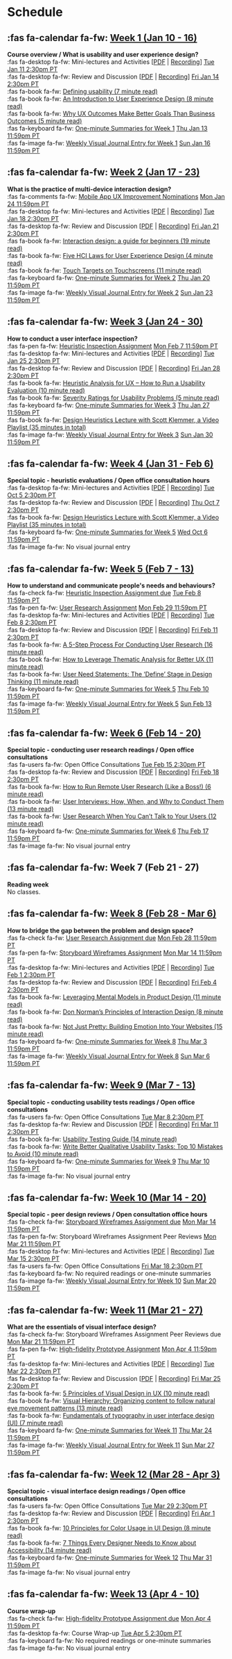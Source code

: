 # Schedule

## :fas fa-calendar fa-fw: [Week 1 (Jan 10 - 16)](https://canvas.sfu.ca/courses/67116/modules/items/2294802)
**Course overview / What is usability and user experience design?**  
:fas fa-desktop fa-fw: Mini-lectures and Activities [[PDF](https://canvas.sfu.ca/courses/67116/files/folder/Downloads/Slides%20PDFs/Mini-Lectures%20and%20Activities/Week-01) | [Recording](https://canvas.sfu.ca/courses/67116/external_tools/3544)] <span class='badge'> [Tue Jan 11 2:30pm PT](https://www.timeanddate.com/worldclock/fixedtime.html?msg=CMPT-363+Mini-lectures+and+Activities&iso=20220111T1430&p1=256&ah=1&am=50)</span>  
:fas fa-desktop fa-fw: Review and Discussion [[PDF](https://canvas.sfu.ca/courses/67116/files/folder/Downloads/Slides%20PDFs/Review%20and%20Discussion/Week-01) | [Recording](https://canvas.sfu.ca/courses/67116/external_tools/3544)] <span class='badge'> [Fri Jan 14 2:30pm PT](https://www.timeanddate.com/worldclock/fixedtime.html?msg=CMPT-363+Review+and+Discussion&iso=20220114T1430&p1=256&am=50)</span>  
:fas fa-book fa-fw: [Defining usability (7 minute read)](https://blog.prototypr.io/defining-usability-e7bf42e8abd0)  
:fas fa-book fa-fw: [An Introduction to User Experience Design (8 minute read)](https://marvelapp.com/blog/introduction-user-experience-design/)  
:fas fa-book fa-fw: [Why UX Outcomes Make Better Goals Than Business Outcomes (5 minute read)](https://articles.uie.com/why-ux-outcomes-make-better-goals-than-business-outcomes)  
:fas fa-keyboard fa-fw: [One-minute Summaries for Week 1](https://canvas.sfu.ca/courses/67116/discussion_topics) <span class='badge'> [Thu Jan 13 11:59pm PT](https://www.timeanddate.com/worldclock/fixedtime.html?msg=One-minute+Summaries+for+Week+1+Due+Date&iso=20220113T235900&p1=256)</span>   
:fas fa-image fa-fw: [Weekly Visual Journal Entry for Week 1](https://canvas.sfu.ca/courses/67116/assignments) <span class='badge'> [Sun Jan 16 11:59pm PT](https://www.timeanddate.com/worldclock/fixedtime.html?msg=CMPT-363+Week+1+Visual+Journal+Entry+Due+Date&iso=20220116T235900)</span>  

## :fas fa-calendar fa-fw: [Week 2 (Jan 17 - 23)](https://canvas.sfu.ca/courses/67116/modules/items/2294803)
**What is the practice of multi-device interaction design?**  
:fas fa-comments fa-fw: [Mobile App UX Improvement Nominations](https://canvas.sfu.ca/courses/67116/discussion_topics/1316138) <span class='badge'> [Mon Jan 24 11:59pm PT](https://www.timeanddate.com/worldclock/fixedtime.html?msg=CMPT-363+Group+Project+Proposal+Due+Date&iso=20220124T235900)</span>  
:fas fa-desktop fa-fw: Mini-lectures and Activities [[PDF](https://canvas.sfu.ca/courses/67116/files/folder/Downloads/Slides%20PDFs/Mini-Lectures%20and%20Activities/Week-02) | [Recording](https://canvas.sfu.ca/courses/67116/external_tools/3544)] <span class='badge'> [Tue Jan 18 2:30pm PT](https://www.timeanddate.com/worldclock/fixedtime.html?msg=CMPT-363+Mini-lectures+and+Activities&iso=20220118T1430&p1=256&ah=1&am=50)</span>  
:fas fa-desktop fa-fw: Review and Discussion [[PDF](https://canvas.sfu.ca/courses/67116/files/folder/Downloads/Slides%20PDFs/Review%20and%20Discussion/Week-02) | [Recording](https://canvas.sfu.ca/courses/67116/external_tools/3544)] <span class='badge'> [Fri Jan 21 2:30pm PT](https://www.timeanddate.com/worldclock/fixedtime.html?msg=CMPT-363+Review+and+Discussion&iso=20220121T1430&p1=256&am=50)</span>  
:fas fa-book fa-fw: [Interaction design: a guide for beginners (19 minute read)](https://uxplanet.org/interaction-design-a-guide-for-beginners-32ff2364b53f)  
:fas fa-book fa-fw: [Five HCI Laws for User Experience Design (4 minute read)](https://measuringu.com/hci-laws/)  
:fas fa-book fa-fw: [Touch Targets on Touchscreens (11 minute read)](https://www.nngroup.com/articles/touch-target-size/)   
:fas fa-keyboard fa-fw: [One-minute Summaries for Week 2](https://canvas.sfu.ca/courses/67116/discussion_topics) <span class='badge'> [Thu Jan 20 11:59pm PT](https://www.timeanddate.com/worldclock/fixedtime.html?msg=One-minute+Summaries+for+Week+2+Due+Date&iso=20220120T235900&p1=256)</span>   
:fas fa-image fa-fw: [Weekly Visual Journal Entry for Week 2](https://canvas.sfu.ca/courses/67116/assignments) <span class='badge'> [Sun Jan 23 11:59pm PT](https://www.timeanddate.com/worldclock/fixedtime.html?msg=CMPT-363+Week+2+Visual+Journal+Entry+Due+Date&iso=20220123T235900)</span>  

## :fas fa-calendar fa-fw: [Week 3 (Jan 24 - 30)](https://canvas.sfu.ca/courses/67116/modules/items/2294804)
**How to conduct a user interface inspection?**  
:fas fa-pen fa-fw: [Heuristic Inspection Assignment](https://canvas.sfu.ca/courses/67116/assignments/662758) <span class='badge'> [Mon Feb 7 11:59pm PT](https://www.timeanddate.com/worldclock/fixedtime.html?msg=CMPT-363+Heuristic+Inspection+Due+Date&iso=20220207T2359&p1=256)</span>  
:fas fa-desktop fa-fw: Mini-lectures and Activities [[PDF](https://canvas.sfu.ca/courses/67116/files/folder/Downloads/Slides%20PDFs/Mini-Lectures%20and%20Activities/Week-03) | [Recording](https://canvas.sfu.ca/courses/67116/external_tools/3544)] <span class='badge'> [Tue Jan 25 2:30pm PT](https://www.timeanddate.com/worldclock/fixedtime.html?msg=CMPT-363+Mini-lectures+and+Activities&iso=20220125T1430&p1=256&ah=1&am=50)</span>   
:fas fa-desktop fa-fw: Review and Discussion [[PDF](https://canvas.sfu.ca/courses/67116/files/folder/Downloads/Slides%20PDFs/Review%20and%20Discussion/Week-03) | [Recording](https://canvas.sfu.ca/courses/67116/external_tools/3544)] <span class='badge'> [Fri Jan 28 2:30pm PT](https://www.timeanddate.com/worldclock/fixedtime.html?msg=CMPT-363+Review+and+Discussion&iso=20220128T1430&p1=256&am=50)</span>  
:fas fa-book fa-fw: [Heuristic Analysis for UX – How to Run a Usability Evaluation (10 minute read)](https://www.toptal.com/designers/usability/usability-analysis-how-to-run-a-heuristic-evaluation)  
:fas fa-book fa-fw: [Severity Ratings for Usability Problems (5 minute read)](https://www.nngroup.com/articles/how-to-rate-the-severity-of-usability-problems/)   
:fas fa-keyboard fa-fw: [One-minute Summaries for Week 3](https://canvas.sfu.ca/courses/67116/discussion_topics) <span class='badge'> [Thu Jan 27 11:59pm PT](https://www.timeanddate.com/worldclock/fixedtime.html?msg=One-minute+Summaries+for+Week+3+Due+Date&iso=20220127T235900&p1=256)</span>  
:fas fa-book fa-fw: [Design Heuristics Lecture with Scott Klemmer, a Video Playlist (35 minutes in total)](https://www.youtube.com/playlist?list=PLVtu1bDQijari7LfHOoSTdcpbWIkwZWIA)  
:fas fa-image fa-fw: [Weekly Visual Journal Entry for Week 3](https://canvas.sfu.ca/courses/67116/assignments) <span class='badge'> [Sun Jan 30 11:59pm PT](https://www.timeanddate.com/worldclock/fixedtime.html?msg=CMPT-363+Week+3+Visual+Journal+Entry+Due+Date&iso=20220130T235900)</span>   

## :fas fa-calendar fa-fw: [Week 4 (Jan 31 - Feb 6)](https://canvas.sfu.ca/courses/67116/modules/items/2294805)
**Special topic - heuristic evaluations / Open office consultation hours**  
:fas fa-desktop fa-fw: Mini-lectures and Activities [[PDF](https://canvas.sfu.ca/courses/64326/files/folder/Downloads/Slides%20PDFs/Mini-Lectures%20and%20Activities/Week-05) | [Recording](https://canvas.sfu.ca/courses/64326/external_tools/3544)] <span class='badge'> [Tue Oct 5 2:30pm PT](https://www.timeanddate.com/worldclock/fixedtime.html?msg=CMPT-363+Mini-lectures+and+Activities&iso=20211005T1430&p1=256&ah=1&am=50)</span>  
:fas fa-desktop fa-fw: Review and Discussion [[PDF](https://canvas.sfu.ca/courses/64326/files/folder/Downloads/Slides%20PDFs/Review%20and%20Discussion/Week-05) | [Recording](https://canvas.sfu.ca/courses/64326/external_tools/3544)] <span class='badge'> [Thu Oct 7 2:30pm PT](https://www.timeanddate.com/worldclock/fixedtime.html?msg=CMPT-363+Review+and+Discussion&iso=20211007T1430&p1=256&am=50)</span>   
:fas fa-book fa-fw: [Design Heuristics Lecture with Scott Klemmer, a Video Playlist (35 minutes in total)](https://www.youtube.com/playlist?list=PLVtu1bDQijari7LfHOoSTdcpbWIkwZWIA)  
:fas fa-keyboard fa-fw: [One-minute Summaries for Week 5](https://canvas.sfu.ca/courses/64326/discussion_topics) <span class='badge'> [Wed Oct 6 11:59pm PT](https://www.timeanddate.com/worldclock/fixedtime.html?msg=One-minute+Summaries+for+Week+5+Due+Date&iso=20211006T235900&p1=256)</span>  
:fas fa-image fa-fw: No visual journal entry  

## :fas fa-calendar fa-fw: [Week 5 (Feb 7 - 13)](https://canvas.sfu.ca/courses/67116/modules/items/2294806)
**How to understand and communicate people's needs and behaviours?**  
:fas fa-check fa-fw: [Heuristic Inspection Assignment due](https://canvas.sfu.ca/courses/67116/assignments/662758) <span class='badge'> [Tue Feb 8 11:59pm PT](https://www.timeanddate.com/worldclock/fixedtime.html?msg=CMPT-363+Heuristic+Inspection+Due+Date&iso=20220208T2359&p1=256)</span>  
:fas fa-pen fa-fw: [User Research Assignment](https://canvas.sfu.ca/courses/67116/assignments/662762) <span class='badge'> [Mon Feb 29 11:59pm PT](https://www.timeanddate.com/worldclock/fixedtime.html?msg=CMPT-363+Group+User+Research+Assignment+Due+Date&iso=20220229T2359&p1=256)</span>  
:fas fa-desktop fa-fw: Mini-lectures and Activities [[PDF](https://canvas.sfu.ca/courses/67116/files/folder/Downloads/Slides%20PDFs/Mini-Lectures%20and%20Activities/Week-05) | [Recording](https://canvas.sfu.ca/courses/67116/external_tools/3544)] <span class='badge'> [Tue Feb 8 2:30pm PT](https://www.timeanddate.com/worldclock/fixedtime.html?msg=CMPT-363+Mini-lectures+and+Activities&iso=20220208T1430&p1=256&ah=1&am=50)</span>  
:fas fa-desktop fa-fw: Review and Discussion [[PDF](https://canvas.sfu.ca/courses/67116/files/folder/Downloads/Slides%20PDFs/Review%20and%20Discussion/Week-05) | [Recording](https://canvas.sfu.ca/courses/67116/external_tools/3544)] <span class='badge'> [Fri Feb 11 2:30pm PT](https://www.timeanddate.com/worldclock/fixedtime.html?msg=CMPT-363+Review+and+Discussion&iso=20220211T1430&p1=256&am=50)</span>  
:fas fa-book fa-fw: [A 5-Step Process For Conducting User Research (16 minute read)](https://www.smashingmagazine.com/2013/09/5-step-process-conducting-user-research/)  
:fas fa-book fa-fw: [How to Leverage Thematic Analysis for Better UX (11 minute read)](https://www.toptal.com/designers/ux-research/thematic-analysis-for-ux)  
:fas fa-book fa-fw: [User Need Statements: The ‘Define’ Stage in Design Thinking (11 minute read)](https://www.nngroup.com/articles/user-need-statements/)  
:fas fa-keyboard fa-fw: [One-minute Summaries for Week 5](https://canvas.sfu.ca/courses/67116/discussion_topics) <span class='badge'> [Thu Feb 10 11:59pm PT](https://www.timeanddate.com/worldclock/fixedtime.html?msg=One-minute+Summaries+for+Week+5+Due+Date&iso=20220210T235900&p1=256)</span>  
:fas fa-image fa-fw: [Weekly Visual Journal Entry for Week 5](https://canvas.sfu.ca/courses/67116/assignments) <span class='badge'> [Sun Feb 13 11:59pm PT](https://www.timeanddate.com/worldclock/fixedtime.html?msg=CMPT-363+Week+5+Visual+Journal+Entry+Due+Date&iso=20220213T235900)</span>  

## :fas fa-calendar fa-fw: [Week 6 (Feb 14 - 20)](https://canvas.sfu.ca/courses/67116/modules/items/2294807)
**Special topic - conducting user research readings / Open office consultations**  
:fas fa-users fa-fw: Open Office Consultations <span class='badge'> [Tue Feb 15 2:30pm PT](https://www.timeanddate.com/worldclock/fixedtime.html?msg=CMPT-363+Open+Office+Consultations&iso=20220215T1430&p1=256&am=50)</span>  
:fas fa-desktop fa-fw: Review and Discussion [[PDF](https://canvas.sfu.ca/courses/67116/files/folder/Downloads/Slides%20PDFs/Review%20and%20Discussion/Week-06) | [Recording](https://canvas.sfu.ca/courses/67116/external_tools/3544)] <span class='badge'> [Fri Feb 18 2:30pm PT](https://www.timeanddate.com/worldclock/fixedtime.html?msg=CMPT-363+Review+and+Discussion&iso=20220218T1430&p1=256&am=50)</span>  
:fas fa-book fa-fw: [How to Run Remote User Research (Like a Boss!) (6 minute read)](https://medium.com/mixed-methods/how-to-run-remote-user-research-like-a-boss-b3729954f03)  
:fas fa-book fa-fw: [User Interviews: How, When, and Why to Conduct Them (13 minute read)](https://www.nngroup.com/articles/user-interviews/)  
:fas fa-book fa-fw: [User Research When You Can’t Talk to Your Users (12 minute read)](https://alistapart.com/article/user-research-when-you-cant-talk-to-your-users/)  
:fas fa-keyboard fa-fw: [One-minute Summaries for Week 6](https://canvas.sfu.ca/courses/67116/discussion_topics) <span class='badge'> [Thu Feb 17 11:59pm PT](https://www.timeanddate.com/worldclock/fixedtime.html?msg=One-minute+Summaries+for+Week+6+Due+Date&iso=20220217T235900&p1=256)</span>  
:fas fa-image fa-fw: No visual journal entry  

## :fas fa-calendar fa-fw: Week 7 (Feb 21 - 27)
**Reading week**   
No classes.

## :fas fa-calendar fa-fw: [Week 8 (Feb 28 - Mar 6)](https://canvas.sfu.ca/courses/67116/modules/items/2294808)
**How to bridge the gap between the problem and design space?**        
:fas fa-check fa-fw: [User Research Assignment due](https://canvas.sfu.ca/courses/67116/assignments/662762) <span class='badge'> [Mon Feb 28 11:59pm PT](https://www.timeanddate.com/worldclock/fixedtime.html?msg=CMPT-363+Group+User+Research+Assignment+Due+Date&iso=20220228T2359&p1=256)</span>  
:fas fa-pen fa-fw: [Storyboard Wireframes Assignment](https://canvas.sfu.ca/courses/67116/assignments/662760) <span class='badge'> [Mon Mar 14 11:59pm PT](https://www.timeanddate.com/worldclock/fixedtime.html?msg=CMPT-363+Group+Storyboard+Wireframes+Assignment+Due+Date&iso=20220314T2359&p1=256)</span>  
:fas fa-desktop fa-fw: Mini-lectures and Activities [[PDF](https://canvas.sfu.ca/courses/67116/files/folder/Downloads/Slides%20PDFs/Mini-Lectures%20and%20Activities/Week-04) | [Recording](https://canvas.sfu.ca/courses/67116/external_tools/3544)] <span class='badge'> [Tue Feb 1 2:30pm PT](https://www.timeanddate.com/worldclock/fixedtime.html?msg=CMPT-363+Mini-lectures+and+Activities&iso=20220201T1430&p1=256&ah=1&am=50)</span>  
:fas fa-desktop fa-fw: Review and Discussion [[PDF](https://canvas.sfu.ca/courses/67116/files/folder/Downloads/Slides%20PDFs/Review%20and%20Discussion/Week-08) | [Recording](https://canvas.sfu.ca/courses/67116/external_tools/3544)] <span class='badge'> [Fri Feb 4 2:30pm PT](https://www.timeanddate.com/worldclock/fixedtime.html?msg=CMPT-363+Review+and+Discussion&iso=20220205T1430&p1=256&am=50)</span>  
:fas fa-book fa-fw: [Leveraging Mental Models in Product Design (11 minute read)](https://medium.com/swlh/leveraging-mental-models-in-ux-design-21ba8fbce22d)  
:fas fa-book fa-fw: [Don Norman’s Principles of Interaction Design (8 minute read)](https://medium.com/@sachinrekhi/don-normans-principles-of-interaction-design-51025a2c0f33)  
:fas fa-book fa-fw: [Not Just Pretty: Building Emotion Into Your Websites (15 minute read)](https://www.smashingmagazine.com/2012/04/building-emotion-into-your-websites/)   
:fas fa-keyboard fa-fw: [One-minute Summaries for Week 8](https://canvas.sfu.ca/courses/67116/discussion_topics) <span class='badge'> [Thu Mar 3 11:59pm PT](https://www.timeanddate.com/worldclock/fixedtime.html?msg=One-minute+Summaries+for+Week+8+Due+Date&iso=20220303T235900&p1=256)</span>  
:fas fa-image fa-fw: [Weekly Visual Journal Entry for Week 8](https://canvas.sfu.ca/courses/67116/assignments) <span class='badge'> [Sun Mar 6 11:59pm PT](https://www.timeanddate.com/worldclock/fixedtime.html?msg=CMPT-363+Week+8+Visual+Journal+Entry+Due+Date&iso=20220306T235900)</span>

## :fas fa-calendar fa-fw: [Week 9 (Mar 7 - 13)](https://canvas.sfu.ca/courses/67116/modules/items/2294809)
**Special topic - conducting usability tests readings / Open office consultations**  
:fas fa-users fa-fw: Open Office Consultations <span class='badge'> [Tue Mar 8 2:30pm PT](https://www.timeanddate.com/worldclock/fixedtime.html?msg=CMPT-363+Open+Office+Consultations&iso=20220308T1430&p1=256&am=50)</span>  
:fas fa-desktop fa-fw: Review and Discussion [[PDF](https://canvas.sfu.ca/courses/67116/files/folder/Downloads/Slides%20PDFs/Review%20and%20Discussion/Week-09) | [Recording](https://canvas.sfu.ca/courses/67116/external_tools/3544)] <span class='badge'> [Fri Mar 11 2:30pm PT](https://www.timeanddate.com/worldclock/fixedtime.html?msg=CMPT-363+Review+and+Discussion&iso=20220311T1430&p1=256&am=50)</span>  
:fas fa-book fa-fw: [Usability Testing Guide (14 minute read)](https://boxesandarrows.com/usability-testing-guide/)  
:fas fa-book fa-fw: [Write Better Qualitative Usability Tasks: Top 10 Mistakes to Avoid (10 minute read)](https://www.nngroup.com/articles/better-usability-tasks/)  
:fas fa-keyboard fa-fw: [One-minute Summaries for Week 9](https://canvas.sfu.ca/courses/67116/discussion_topics) <span class='badge'> [Thu Mar 10 11:59pm PT](https://www.timeanddate.com/worldclock/fixedtime.html?msg=One-minute+Summaries+for+Week+9+Due+Date&iso=20220310T235900&p1=256)</span>  
:fas fa-image fa-fw: No visual journal entry  

## :fas fa-calendar fa-fw: [Week 10 (Mar 14 - 20)](https://canvas.sfu.ca/courses/67116/modules/items/2294810)
**Special topic - peer design reviews / Open consultation office hours**   
:fas fa-check fa-fw: [Storyboard Wireframes Assignment due](https://canvas.sfu.ca/courses/67116/assignments/662760) <span class='badge'> [Mon Mar 14 11:59pm PT](https://www.timeanddate.com/worldclock/fixedtime.html?msg=CMPT-363+Group+Storyboard+Wireframes+Assignment+Due+Date&iso=20220314T2359&p1=256)</span>  
:fas fa-pen fa-fw: Storyboard Wireframes Assignment Peer Reviews <span class='badge'> [Mon Mar 21 11:59pm PT](https://www.timeanddate.com/worldclock/fixedtime.html?msg=CMPT-363+Group+Storyboard+Wireframes+Assignment+Due+Date&iso=20220321T2359&p1=256)</span>    
:fas fa-desktop fa-fw: Mini-lectures and Activities [[PDF](https://canvas.sfu.ca/courses/67116/files/folder/Downloads/Slides%20PDFs/Mini-Lectures%20and%20Activities/Week-10) | [Recording](https://canvas.sfu.ca/courses/67116/external_tools/3544)] <span class='badge'> [Tue Mar 15 2:30pm PT](https://www.timeanddate.com/worldclock/fixedtime.html?msg=CMPT-363+Mini-lectures+and+Activities&iso=20220315T1430&p1=256&ah=1&am=50)</span>  
:fas fa-users fa-fw: Open Office Consultations <span class='badge'> [Fri Mar 18 2:30pm PT](https://www.timeanddate.com/worldclock/fixedtime.html?msg=CMPT-363+Open+Office+Consultations&iso=20220318T1430&p1=256&am=50)</span>  
:fas fa-keyboard fa-fw: No required readings or one-minute summaries   
:fas fa-image fa-fw: [Weekly Visual Journal Entry for Week 10](https://canvas.sfu.ca/courses/67116/assignments) <span class='badge'> [Sun Mar 20 11:59pm PT](https://www.timeanddate.com/worldclock/fixedtime.html?msg=CMPT-363+Week+2+Visual+Journal+Entry+Due+Date&iso=20220320T235900)</span>  

## :fas fa-calendar fa-fw: [Week 11 (Mar 21 - 27)](https://canvas.sfu.ca/courses/67116/modules/items/2294811)
**What are the essentials of visual interface design?**    
:fas fa-check fa-fw: Storyboard Wireframes Assignment Peer Reviews due <span class='badge'> [Mon Mar 21 11:59pm PT](https://www.timeanddate.com/worldclock/fixedtime.html?msg=CMPT-363+Group+Storyboard+Wireframes+Assignment+Due+Date&iso=20220321T2359&p1=256)</span>  
:fas fa-pen fa-fw: [High-fidelity Prototype Assignment](https://canvas.sfu.ca/courses/67116/assignments/662759) <span class='badge'> [Mon Apr 4 11:59pm PT](https://www.timeanddate.com/worldclock/fixedtime.html?msg=CMPT-363+High-fidelity+Prototype+Due+Date&iso=20220404T2359&p1=256)</span>  
:fas fa-desktop fa-fw: Mini-lectures and Activities [[PDF](https://canvas.sfu.ca/courses/67116/files/folder/Downloads/Slides%20PDFs/Mini-Lectures%20and%20Activities/Week-11) | [Recording](https://canvas.sfu.ca/courses/67116/external_tools/3544)] <span class='badge'> [Tue Mar 22 2:30pm PT](https://www.timeanddate.com/worldclock/fixedtime.html?msg=CMPT-363+Mini-lectures+and+Activities&iso=20220322T1430&p1=256&ah=1&am=50)</span>  
:fas fa-desktop fa-fw: Review and Discussion [[PDF](https://canvas.sfu.ca/courses/67116/files/folder/Downloads/Slides%20PDFs/Review%20and%20Discussion/Week-11) | [Recording](https://canvas.sfu.ca/courses/67116/external_tools/3544)] <span class='badge'> [Fri Mar 25 2:30pm PT](https://www.timeanddate.com/worldclock/fixedtime.html?msg=CMPT-363+Review+and+Discussion&iso=20220325T1430&p1=256&am=50)</span>  
:fas fa-book fa-fw: [5 Principles of Visual Design in UX (10 minute read)](https://www.nngroup.com/articles/principles-visual-design/)  
:fas fa-book fa-fw: [Visual Hierarchy: Organizing content to follow natural eye movement patterns (13 minute read)](https://www.interaction-design.org/literature/article/visual-hierarchy-organizing-content-to-follow-natural-eye-movement-patterns)  
:fas fa-book fa-fw: [Fundamentals of typography in user interface design (UI) (7 minute read)](https://uxdesign.cc/fundamentals-of-typography-in-user-interface-design-ui-67cdd13bfa24)  
:fas fa-keyboard fa-fw: [One-minute Summaries for Week 11](https://canvas.sfu.ca/courses/67116/discussion_topics) <span class='badge'> [Thu Mar 24 11:59pm PT](https://www.timeanddate.com/worldclock/fixedtime.html?msg=One-minute+Summaries+for+Week+11+Due+Date&iso=20220324T235900&p1=256)</span>  
:fas fa-image fa-fw: [Weekly Visual Journal Entry for Week 11](https://canvas.sfu.ca/courses/67116/assignments) <span class='badge'> [Sun Mar 27 11:59pm PT](https://www.timeanddate.com/worldclock/fixedtime.html?msg=CMPT-363+Week+11+Visual+Journal+Entry+Due+Date&iso=20220328T235900)</span>  

## :fas fa-calendar fa-fw: [Week 12 (Mar 28 - Apr 3)](https://canvas.sfu.ca/courses/67116/modules/items/2294812)
**Special topic - visual interface design readings / Open office consultations**  
:fas fa-users fa-fw: Open Office Consultations <span class='badge'> [Tue Mar 29 2:30pm PT](https://www.timeanddate.com/worldclock/fixedtime.html?msg=CMPT-363+Open+Office+Consultations&iso=20220329T1430&p1=256&am=50)</span>  
:fas fa-desktop fa-fw: Review and Discussion [[PDF](https://canvas.sfu.ca/courses/67116/files/folder/Downloads/Slides%20PDFs/Review%20and%20Discussion/Week-12) | [Recording](https://canvas.sfu.ca/courses/67116/external_tools/3544)] <span class='badge'> [Fri Apr 1 2:30pm PT](https://www.timeanddate.com/worldclock/fixedtime.html?msg=CMPT-363+Review+and+Discussion&iso=20220401T1430&p1=256&am=50)</span>  
:fas fa-book fa-fw: [10 Principles for Color Usage in UI Design (8 minute read)](https://uxdesign.cc/10-principles-for-color-usage-in-ui-design-65174b213004)  
:fas fa-book fa-fw: [7 Things Every Designer Needs to Know about Accessibility (14 minute read)](https://medium.com/salesforce-ux/7-things-every-designer-needs-to-know-about-accessibility-64f105f0881b)  
:fas fa-keyboard fa-fw: [One-minute Summaries for Week 12](https://canvas.sfu.ca/courses/67116/discussion_topics) <span class='badge'> [Thu Mar 31 11:59pm PT](https://www.timeanddate.com/worldclock/fixedtime.html?msg=One-minute+Summaries+for+Week+12+Due+Date&iso=20220331T235900&p1=256)</span>  
:fas fa-image fa-fw: No visual journal entry  

## :fas fa-calendar fa-fw: [Week 13 (Apr 4 - 10)](https://canvas.sfu.ca/courses/67116/modules/items/2294814)
**Course wrap-up**  
:fas fa-check fa-fw: [High-fidelity Prototype Assignment due](https://canvas.sfu.ca/courses/67116/assignments/662759) <span class='badge'> [Mon Apr 4 11:59pm PT](https://www.timeanddate.com/worldclock/fixedtime.html?msg=CMPT-363+High-fidelity+Prototype+Due+Date&iso=20220404T2359&p1=256)</span>  
:fas fa-desktop fa-fw: Course Wrap-up <span class='badge'> [Tue Apr 5 2:30pm PT](https://www.timeanddate.com/worldclock/fixedtime.html?msg=CMPT-363+Course+Wrap-up&iso=20220405T1430&p1=256&ah=1&am=50)</span>  
:fas fa-keyboard fa-fw: No required readings or one-minute summaries   
:fas fa-image fa-fw: No visual journal entry
